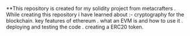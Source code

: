 **This repository is created for my solidity project from metacrafters .
While creating this repository i have learned about :-
cryptography for the blockchain.
key features of ethereum .
what an EVM is and how to use it .
deploying and testing the code .
creating a ERC20 token.
